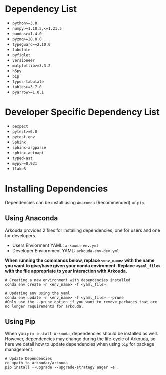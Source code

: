 # Dependency List
- `python>=3.8`
- `numpy>=1.18.5,<=1.21.5`
- `pandas>=1.4.0`
- `pyzmq>=20.0.0`
- `typeguard==2.10.0`
- `tabulate`
- `pyfiglet`
- `versioneer`
- `matplotlib>=3.3.2`
- `h5py`
- `pip`
- `types-tabulate`
- `tables>=3.7.0`
- `pyarrow>=1.0.1`

# Developer Specific Dependency List
- `pexpect`
- `pytest>=6.0`
- `pytest-env`
- `Sphinx`
- `sphinx-argparse`
- `sphinx-autoapi`
- `typed-ast`
- `mypy>=0.931`
- `flake8`

# Installing Dependencies

Dependencies can be install using `Anaconda` (Recommended) or `pip`. 

## Using Anaconda
Arkouda provides 2 files for installing dependencies, one for users and one for developers. 

- Users Enviorment YAML: `arkouda-env.yml`
- Developer Enviornment YAML: `arkouda-env-dev.yml`

**When running the commands below, replace `<env_name>` with the name you want to give/have given your conda enviroment. Replace `<yaml_file>` with the file appropriate to your interaction with Arkouda.**
```commandline
# Creating a new environment with dependencies installed
conda env create -n <env_name> -f <yaml_file>

# Updating env using the yaml 
conda env update -n <env_name> -f <yaml_file> --prune 
#Only use the --prune option if you want to remove packages that are no longer requirements for arkouda.
```

## Using Pip
When you `pip install Arkouda`, dependencies should be installed as well. However, dependencies may change during the life-cycle of Arkouda, so here we detail how to update dependencies when using `pip` for package management.

```commandline
# Update Dependencies
cd <path_to_arkouda>/arkouda
pip install --upgrade --upgrade-strategy eager -e .
```
 
